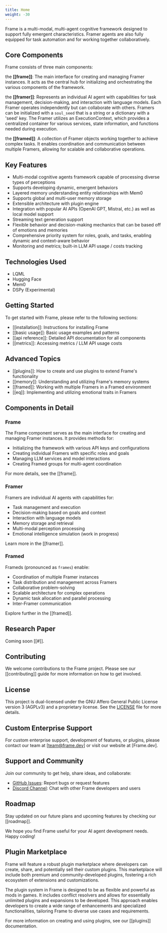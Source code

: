 ```yaml
---
title: Home
weight: -30
---
```


Frame is a multi-modal, multi-agent cognitive framework designed to support fully emergent characteristics. Framer agents are also fully equipped for task automation and for working together collaboratively.

## Core Components

Frame consists of three main components:

the **[[frame]]**: The main interface for creating and managing Framer instances. It acts as the central hub for initializing and orchestrating the various components of the framework.

the **[[framer]]**: Represents an individual AI agent with capabilities for task management, decision-making, and interaction with language models. Each Framer operates independently but can collaborate with others. Framers can be initialized with a `soul_seed` that is a string or a dictionary with a 'seed' key. The Framer utilizes an ExecutionContext, which provides a centralized container for various services, state information, and functions needed during execution.

the **[[framed]]**: A collection of Framer objects working together to achieve complex tasks. It enables coordination and communication between multiple Framers, allowing for scalable and collaborative operations.

## Key Features

- Multi-modal cognitive agents framework capable of processing diverse types of perceptions
- Supports developing dynamic, emergent behaviors
- Layered memory understanding entity relationships with Mem0
- Supports global and multi-user memory storage
- Extensible architecture with plugin engine
- Integration with popular AI APIs (OpenAI GPT, Mistral, etc.) as well as local model support
- Streaming text generation support 
- Flexible behavior and decision-making mechanics that can be based off of emotions and memories
- Comprehensive priority system for roles, goals, and tasks, enabling dynamic and context-aware behavior
- Monitoring and metrics; built-in LLM API usage / costs tracking

## Technologies Used
- LQML
- Hugging Face
- Mem0
- DSPy (Experimental)

## Getting Started

To get started with Frame, please refer to the following sections:

- [[installation]]: Instructions for installing Frame
- [[basic usage]]: Basic usage examples and patterns
- [[api reference]]: Detailed API documentation for all components
- [[metrics]]: Accessing metrics / LLM API usage costs

## Advanced Topics

- [[plugins]]: How to create and use plugins to extend Frame's functionality
- [[memory]]: Understanding and utilizing Frame's memory systems
- [[framed]]: Working with multiple Framers in a Framed environment
- [[eq]]: Implementing and utilizing emotional traits in Framers

## Components in Detail

### Frame

The Frame component serves as the main interface for creating and managing Framer instances. It provides methods for:

- Initializing the framework with various API keys and configurations
- Creating individual Framers with specific roles and goals
- Managing LLM services and model interactions
- Creating Framed groups for multi-agent coordination

For more details, see the [[frame]].

### Framer

Framers are individual AI agents with capabilities for:

- Task management and execution
- Decision-making based on goals and context
- Interaction with language models
- Memory storage and retrieval
- Multi-modal perception processing
- Emotional intelligence simulation (work in progress)

Learn more in the [[framer]].

### Framed

Frameds (pronounced as `frames`) enable:

- Coordination of multiple Framer instances
- Task distribution and management across Framers
- Collaborative problem-solving
- Scalable architecture for complex operations
- Dynamic task allocation and parallel processing
- Inter-Framer communication

Explore further in the [[framed]].

## Research Paper

Coming soon [[#]].

## Contributing

We welcome contributions to the Frame project. Please see our [[contributing]] guide for more information on how to get involved.

## License

This project is dual-licensed under the GNU Affero General Public License version 3 (AGPLv3) and a proprietary license. See the [LICENSE](https://github.com/your-repo-link/LICENSE) file for more details.

## Custom Enterprise Support

For custom enterprise support, development of features, or plugins, please contact our team at [team@frame.dev] or visit our website at [Frame.dev].

## Support and Community

Join our community to get help, share ideas, and collaborate:

- [GitHub Issues](https://github.com/your-repo-link/issues): Report bugs or request features
- [Discord Channel](https://discord.gg/your-channel): Chat with other Frame developers and users

## Roadmap

Stay updated on our future plans and upcoming features by checking our [[roadmap]].

We hope you find Frame useful for your AI agent development needs. Happy coding!

## Plugin Marketplace

Frame will feature a robust plugin marketplace where developers can create, share, and potentially sell their custom plugins. This marketplace will include both premium and community-developed plugins, fostering a rich ecosystem of extensions and customizations.

The plugin system in Frame is designed to be as flexible and powerful as mods in games. It includes conflict resolvers and allows for essentially unlimited plugins and expansions to be developed. This approach enables developers to create a wide range of enhancements and specialized functionalities, tailoring Frame to diverse use cases and requirements.

For more information on creating and using plugins, see our [[plugins]] documentation.
